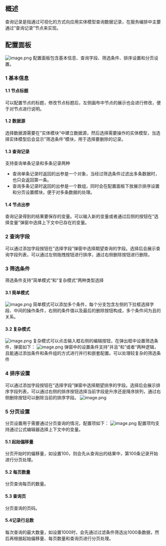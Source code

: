 ## 概述
查询记录是指通过可视化的方式向应用实体模型查询数据记录，在服务编排中主要通过“查询记录”节点来实现。

## 配置面板
![image.png](/img/服务编排/entity-query-01.png)
配置面板包含基本信息、查询字段、筛选条件、排序设置和分页设置。
### 1 基本信息
#### 1.1 节点标题
可以配置节点的标题，修改节点标题后，左侧画布中节点的展示也会进行修改，便于对节点进行说明。
#### 1.2 数据源
选择数据源需要在”实体模块“中建立数据源，然后选择需要操作的实体模型，当选择实体模型后会显示”筛选条件“模块，用于选择要删除的记录。

#### 1.3 查询记录
支持查询单条记录和多条记录两种
- 查询单条记录时返回的出参是一个对象，当经过筛选条件过滤出多条数据时，也只会返回第一条。
- 查询多条记录时返回的出参是一个数组，同时会在配置面板下放展示排序设置和分页设置模块，便于对多条数据的处理。
#### 1.4 节点出参
查询记录得到的结果要保存的变量。可以输入新的变量或者通过后侧的按钮在“选择变量”弹窗中选择上下文中已存在的变量。

### 2 查询字段
可以通过添加字段按钮在“选择字段”弹窗中选择期望查询的字段。选择后会展示查询字段列表，可以通过左侧拖拽按钮进行排序，通过右侧删除按钮进行删除。
### 3 筛选条件
筛选条件支持”简单模式“和”复杂模式“两种类型选择

#### 3.1 简单模式
![image.png](/img/服务编排/entity-delete-02.png)
简单模式可以添加多个条件，每个分支包含左侧的下拉框选择字段、中间的操作条件，右侧的条件值以及最后的删除按钮构成，多个条件间为且的关系。

#### 3.2 复杂模式
![image.png](/img/服务编排/entity-delete-03.png)
复杂模式可以点击输入框右侧的编辑按钮，在弹出框中设置筛选条件，弹窗如下：
![image.png](/img/服务编排/entity-delete-04.png)
弹窗中的设置条件支持”并且“和”或者“两种逻辑，且能通过添加条件和条件组的方式进行并行和嵌套配置。可以处理较复杂的筛选条件
### 4 排序设置
可以通过添加字段按钮在“选择字段”弹窗中选择期望排序的字段。选择后会展示排序字段列表，可以通过右侧的排序按钮选择当前字段是升序还是降序排列，通过右侧删除按钮可以删除当前的排序字段。
![image.png](/img/服务编排/entity-query-02.png)

### 5 分页设置
分页设置用于需要通过分页查询的情况，配置项如下：
![image.png](/img/服务编排/entity-query-03.png)
配置项均支持通过公式编辑器选择上下文中的变量。
#### 5.1 起始偏移量
分页开始时的偏移量，如设置100，则会先从查询出的结果中，第100条记录开始进行分页处理。
#### 5.2 每页数量
分页查询每页的数量。
#### 5.3 查询页
分页查询的页码。
#### 5.4记录行总数
每次查询的最大数量，如设置1000时，会先通过过滤条件筛选出1000条数据，然后再根据起始偏移量、每页数量和查询页进行分页处理。
